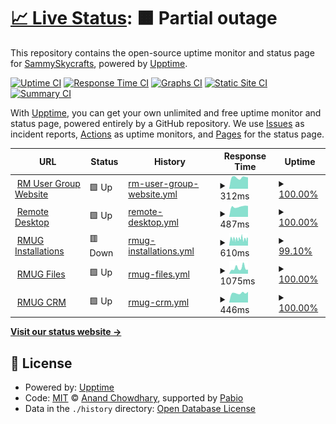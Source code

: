 # [📈 Live Status](https://SammySkycrafts.github.io/RMUG-Upptime): <!--live status--> **🟧 Partial outage**

This repository contains the open-source uptime monitor and status page for [SammySkycrafts](https://SammySkycrafts.github.io/RMUG-Upptime), powered by [Upptime](https://github.com/upptime/upptime).

[![Uptime CI](https://github.com/SammySkycrafts/RMUG-Upptime/workflows/Uptime%20CI/badge.svg)](https://github.com/SammySkycrafts/RMUG-Upptime/actions?query=workflow%3A%22Uptime+CI%22)
[![Response Time CI](https://github.com/SammySkycrafts/RMUG-Upptime/workflows/Response%20Time%20CI/badge.svg)](https://github.com/SammySkycrafts/RMUG-Upptime/actions?query=workflow%3A%22Response+Time+CI%22)
[![Graphs CI](https://github.com/SammySkycrafts/RMUG-Upptime/workflows/Graphs%20CI/badge.svg)](https://github.com/SammySkycrafts/RMUG-Upptime/actions?query=workflow%3A%22Graphs+CI%22)
[![Static Site CI](https://github.com/SammySkycrafts/RMUG-Upptime/workflows/Static%20Site%20CI/badge.svg)](https://github.com/SammySkycrafts/RMUG-Upptime/actions?query=workflow%3A%22Static+Site+CI%22)
[![Summary CI](https://github.com/SammySkycrafts/RMUG-Upptime/workflows/Summary%20CI/badge.svg)](https://github.com/SammySkycrafts/RMUG-Upptime/actions?query=workflow%3A%22Summary+CI%22)

With [Upptime](https://upptime.js.org), you can get your own unlimited and free uptime monitor and status page, powered entirely by a GitHub repository. We use [Issues](https://github.com/SammySkycrafts/RMUG-Upptime/issues) as incident reports, [Actions](https://github.com/SammySkycrafts/RMUG-Upptime/actions) as uptime monitors, and [Pages](https://SammySkycrafts.github.io/RMUG-Upptime) for the status page.

<!--start: status pages-->
<!-- This summary is generated by Upptime (https://github.com/upptime/upptime) -->
<!-- Do not edit this manually, your changes will be overwritten -->
<!-- prettier-ignore -->
| URL | Status | History | Response Time | Uptime |
| --- | ------ | ------- | ------------- | ------ |
| <img alt="" src="https://icons.duckduckgo.com/ip3/www.rmusergroup.net.ico" height="13"> [RM User Group Website](https://www.rmusergroup.net) | 🟩 Up | [rm-user-group-website.yml](https://github.com/RM-User-Group/RMUG-Upptime/commits/HEAD/history/rm-user-group-website.yml) | <details><summary><img alt="Response time graph" src="./graphs/rm-user-group-website/response-time-week.png" height="20"> 312ms</summary><br><a href="https://status.rmusergroup.net/history/rm-user-group-website"><img alt="Response time 661" src="https://img.shields.io/endpoint?url=https%3A%2F%2Fraw.githubusercontent.com%2FRM-User-Group%2FRMUG-Upptime%2FHEAD%2Fapi%2Frm-user-group-website%2Fresponse-time.json"></a><br><a href="https://status.rmusergroup.net/history/rm-user-group-website"><img alt="24-hour response time 312" src="https://img.shields.io/endpoint?url=https%3A%2F%2Fraw.githubusercontent.com%2FRM-User-Group%2FRMUG-Upptime%2FHEAD%2Fapi%2Frm-user-group-website%2Fresponse-time-day.json"></a><br><a href="https://status.rmusergroup.net/history/rm-user-group-website"><img alt="7-day response time 312" src="https://img.shields.io/endpoint?url=https%3A%2F%2Fraw.githubusercontent.com%2FRM-User-Group%2FRMUG-Upptime%2FHEAD%2Fapi%2Frm-user-group-website%2Fresponse-time-week.json"></a><br><a href="https://status.rmusergroup.net/history/rm-user-group-website"><img alt="30-day response time 335" src="https://img.shields.io/endpoint?url=https%3A%2F%2Fraw.githubusercontent.com%2FRM-User-Group%2FRMUG-Upptime%2FHEAD%2Fapi%2Frm-user-group-website%2Fresponse-time-month.json"></a><br><a href="https://status.rmusergroup.net/history/rm-user-group-website"><img alt="1-year response time 661" src="https://img.shields.io/endpoint?url=https%3A%2F%2Fraw.githubusercontent.com%2FRM-User-Group%2FRMUG-Upptime%2FHEAD%2Fapi%2Frm-user-group-website%2Fresponse-time-year.json"></a></details> | <details><summary><a href="https://status.rmusergroup.net/history/rm-user-group-website">100.00%</a></summary><a href="https://status.rmusergroup.net/history/rm-user-group-website"><img alt="All-time uptime 99.48%" src="https://img.shields.io/endpoint?url=https%3A%2F%2Fraw.githubusercontent.com%2FRM-User-Group%2FRMUG-Upptime%2FHEAD%2Fapi%2Frm-user-group-website%2Fuptime.json"></a><br><a href="https://status.rmusergroup.net/history/rm-user-group-website"><img alt="24-hour uptime 100.00%" src="https://img.shields.io/endpoint?url=https%3A%2F%2Fraw.githubusercontent.com%2FRM-User-Group%2FRMUG-Upptime%2FHEAD%2Fapi%2Frm-user-group-website%2Fuptime-day.json"></a><br><a href="https://status.rmusergroup.net/history/rm-user-group-website"><img alt="7-day uptime 100.00%" src="https://img.shields.io/endpoint?url=https%3A%2F%2Fraw.githubusercontent.com%2FRM-User-Group%2FRMUG-Upptime%2FHEAD%2Fapi%2Frm-user-group-website%2Fuptime-week.json"></a><br><a href="https://status.rmusergroup.net/history/rm-user-group-website"><img alt="30-day uptime 98.98%" src="https://img.shields.io/endpoint?url=https%3A%2F%2Fraw.githubusercontent.com%2FRM-User-Group%2FRMUG-Upptime%2FHEAD%2Fapi%2Frm-user-group-website%2Fuptime-month.json"></a><br><a href="https://status.rmusergroup.net/history/rm-user-group-website"><img alt="1-year uptime 99.48%" src="https://img.shields.io/endpoint?url=https%3A%2F%2Fraw.githubusercontent.com%2FRM-User-Group%2FRMUG-Upptime%2FHEAD%2Fapi%2Frm-user-group-website%2Fuptime-year.json"></a></details>
| <img alt="" src="https://icons.duckduckgo.com/ip3/remote.rmusergroup.net.ico" height="13"> [Remote Desktop](https://remote.rmusergroup.net) | 🟩 Up | [remote-desktop.yml](https://github.com/RM-User-Group/RMUG-Upptime/commits/HEAD/history/remote-desktop.yml) | <details><summary><img alt="Response time graph" src="./graphs/remote-desktop/response-time-week.png" height="20"> 487ms</summary><br><a href="https://status.rmusergroup.net/history/remote-desktop"><img alt="Response time 520" src="https://img.shields.io/endpoint?url=https%3A%2F%2Fraw.githubusercontent.com%2FRM-User-Group%2FRMUG-Upptime%2FHEAD%2Fapi%2Fremote-desktop%2Fresponse-time.json"></a><br><a href="https://status.rmusergroup.net/history/remote-desktop"><img alt="24-hour response time 518" src="https://img.shields.io/endpoint?url=https%3A%2F%2Fraw.githubusercontent.com%2FRM-User-Group%2FRMUG-Upptime%2FHEAD%2Fapi%2Fremote-desktop%2Fresponse-time-day.json"></a><br><a href="https://status.rmusergroup.net/history/remote-desktop"><img alt="7-day response time 487" src="https://img.shields.io/endpoint?url=https%3A%2F%2Fraw.githubusercontent.com%2FRM-User-Group%2FRMUG-Upptime%2FHEAD%2Fapi%2Fremote-desktop%2Fresponse-time-week.json"></a><br><a href="https://status.rmusergroup.net/history/remote-desktop"><img alt="30-day response time 544" src="https://img.shields.io/endpoint?url=https%3A%2F%2Fraw.githubusercontent.com%2FRM-User-Group%2FRMUG-Upptime%2FHEAD%2Fapi%2Fremote-desktop%2Fresponse-time-month.json"></a><br><a href="https://status.rmusergroup.net/history/remote-desktop"><img alt="1-year response time 520" src="https://img.shields.io/endpoint?url=https%3A%2F%2Fraw.githubusercontent.com%2FRM-User-Group%2FRMUG-Upptime%2FHEAD%2Fapi%2Fremote-desktop%2Fresponse-time-year.json"></a></details> | <details><summary><a href="https://status.rmusergroup.net/history/remote-desktop">100.00%</a></summary><a href="https://status.rmusergroup.net/history/remote-desktop"><img alt="All-time uptime 65.62%" src="https://img.shields.io/endpoint?url=https%3A%2F%2Fraw.githubusercontent.com%2FRM-User-Group%2FRMUG-Upptime%2FHEAD%2Fapi%2Fremote-desktop%2Fuptime.json"></a><br><a href="https://status.rmusergroup.net/history/remote-desktop"><img alt="24-hour uptime 100.00%" src="https://img.shields.io/endpoint?url=https%3A%2F%2Fraw.githubusercontent.com%2FRM-User-Group%2FRMUG-Upptime%2FHEAD%2Fapi%2Fremote-desktop%2Fuptime-day.json"></a><br><a href="https://status.rmusergroup.net/history/remote-desktop"><img alt="7-day uptime 100.00%" src="https://img.shields.io/endpoint?url=https%3A%2F%2Fraw.githubusercontent.com%2FRM-User-Group%2FRMUG-Upptime%2FHEAD%2Fapi%2Fremote-desktop%2Fuptime-week.json"></a><br><a href="https://status.rmusergroup.net/history/remote-desktop"><img alt="30-day uptime 98.98%" src="https://img.shields.io/endpoint?url=https%3A%2F%2Fraw.githubusercontent.com%2FRM-User-Group%2FRMUG-Upptime%2FHEAD%2Fapi%2Fremote-desktop%2Fuptime-month.json"></a><br><a href="https://status.rmusergroup.net/history/remote-desktop"><img alt="1-year uptime 65.62%" src="https://img.shields.io/endpoint?url=https%3A%2F%2Fraw.githubusercontent.com%2FRM-User-Group%2FRMUG-Upptime%2FHEAD%2Fapi%2Fremote-desktop%2Fuptime-year.json"></a></details>
| <img alt="" src="https://icons.duckduckgo.com/ip3/installations.rmusergroup.net.ico" height="13"> [RMUG Installations](https://installations.rmusergroup.net) | 🟥 Down | [rmug-installations.yml](https://github.com/RM-User-Group/RMUG-Upptime/commits/HEAD/history/rmug-installations.yml) | <details><summary><img alt="Response time graph" src="./graphs/rmug-installations/response-time-week.png" height="20"> 610ms</summary><br><a href="https://status.rmusergroup.net/history/rmug-installations"><img alt="Response time 828" src="https://img.shields.io/endpoint?url=https%3A%2F%2Fraw.githubusercontent.com%2FRM-User-Group%2FRMUG-Upptime%2FHEAD%2Fapi%2Frmug-installations%2Fresponse-time.json"></a><br><a href="https://status.rmusergroup.net/history/rmug-installations"><img alt="24-hour response time 599" src="https://img.shields.io/endpoint?url=https%3A%2F%2Fraw.githubusercontent.com%2FRM-User-Group%2FRMUG-Upptime%2FHEAD%2Fapi%2Frmug-installations%2Fresponse-time-day.json"></a><br><a href="https://status.rmusergroup.net/history/rmug-installations"><img alt="7-day response time 610" src="https://img.shields.io/endpoint?url=https%3A%2F%2Fraw.githubusercontent.com%2FRM-User-Group%2FRMUG-Upptime%2FHEAD%2Fapi%2Frmug-installations%2Fresponse-time-week.json"></a><br><a href="https://status.rmusergroup.net/history/rmug-installations"><img alt="30-day response time 678" src="https://img.shields.io/endpoint?url=https%3A%2F%2Fraw.githubusercontent.com%2FRM-User-Group%2FRMUG-Upptime%2FHEAD%2Fapi%2Frmug-installations%2Fresponse-time-month.json"></a><br><a href="https://status.rmusergroup.net/history/rmug-installations"><img alt="1-year response time 828" src="https://img.shields.io/endpoint?url=https%3A%2F%2Fraw.githubusercontent.com%2FRM-User-Group%2FRMUG-Upptime%2FHEAD%2Fapi%2Frmug-installations%2Fresponse-time-year.json"></a></details> | <details><summary><a href="https://status.rmusergroup.net/history/rmug-installations">99.10%</a></summary><a href="https://status.rmusergroup.net/history/rmug-installations"><img alt="All-time uptime 98.97%" src="https://img.shields.io/endpoint?url=https%3A%2F%2Fraw.githubusercontent.com%2FRM-User-Group%2FRMUG-Upptime%2FHEAD%2Fapi%2Frmug-installations%2Fuptime.json"></a><br><a href="https://status.rmusergroup.net/history/rmug-installations"><img alt="24-hour uptime 98.81%" src="https://img.shields.io/endpoint?url=https%3A%2F%2Fraw.githubusercontent.com%2FRM-User-Group%2FRMUG-Upptime%2FHEAD%2Fapi%2Frmug-installations%2Fuptime-day.json"></a><br><a href="https://status.rmusergroup.net/history/rmug-installations"><img alt="7-day uptime 99.10%" src="https://img.shields.io/endpoint?url=https%3A%2F%2Fraw.githubusercontent.com%2FRM-User-Group%2FRMUG-Upptime%2FHEAD%2Fapi%2Frmug-installations%2Fuptime-week.json"></a><br><a href="https://status.rmusergroup.net/history/rmug-installations"><img alt="30-day uptime 98.54%" src="https://img.shields.io/endpoint?url=https%3A%2F%2Fraw.githubusercontent.com%2FRM-User-Group%2FRMUG-Upptime%2FHEAD%2Fapi%2Frmug-installations%2Fuptime-month.json"></a><br><a href="https://status.rmusergroup.net/history/rmug-installations"><img alt="1-year uptime 98.97%" src="https://img.shields.io/endpoint?url=https%3A%2F%2Fraw.githubusercontent.com%2FRM-User-Group%2FRMUG-Upptime%2FHEAD%2Fapi%2Frmug-installations%2Fuptime-year.json"></a></details>
| <img alt="" src="https://icons.duckduckgo.com/ip3/files.rmusergroup.net.ico" height="13"> [RMUG Files](https://files.rmusergroup.net) | 🟩 Up | [rmug-files.yml](https://github.com/RM-User-Group/RMUG-Upptime/commits/HEAD/history/rmug-files.yml) | <details><summary><img alt="Response time graph" src="./graphs/rmug-files/response-time-week.png" height="20"> 1075ms</summary><br><a href="https://status.rmusergroup.net/history/rmug-files"><img alt="Response time 1003" src="https://img.shields.io/endpoint?url=https%3A%2F%2Fraw.githubusercontent.com%2FRM-User-Group%2FRMUG-Upptime%2FHEAD%2Fapi%2Frmug-files%2Fresponse-time.json"></a><br><a href="https://status.rmusergroup.net/history/rmug-files"><img alt="24-hour response time 794" src="https://img.shields.io/endpoint?url=https%3A%2F%2Fraw.githubusercontent.com%2FRM-User-Group%2FRMUG-Upptime%2FHEAD%2Fapi%2Frmug-files%2Fresponse-time-day.json"></a><br><a href="https://status.rmusergroup.net/history/rmug-files"><img alt="7-day response time 1075" src="https://img.shields.io/endpoint?url=https%3A%2F%2Fraw.githubusercontent.com%2FRM-User-Group%2FRMUG-Upptime%2FHEAD%2Fapi%2Frmug-files%2Fresponse-time-week.json"></a><br><a href="https://status.rmusergroup.net/history/rmug-files"><img alt="30-day response time 1053" src="https://img.shields.io/endpoint?url=https%3A%2F%2Fraw.githubusercontent.com%2FRM-User-Group%2FRMUG-Upptime%2FHEAD%2Fapi%2Frmug-files%2Fresponse-time-month.json"></a><br><a href="https://status.rmusergroup.net/history/rmug-files"><img alt="1-year response time 1003" src="https://img.shields.io/endpoint?url=https%3A%2F%2Fraw.githubusercontent.com%2FRM-User-Group%2FRMUG-Upptime%2FHEAD%2Fapi%2Frmug-files%2Fresponse-time-year.json"></a></details> | <details><summary><a href="https://status.rmusergroup.net/history/rmug-files">100.00%</a></summary><a href="https://status.rmusergroup.net/history/rmug-files"><img alt="All-time uptime 97.88%" src="https://img.shields.io/endpoint?url=https%3A%2F%2Fraw.githubusercontent.com%2FRM-User-Group%2FRMUG-Upptime%2FHEAD%2Fapi%2Frmug-files%2Fuptime.json"></a><br><a href="https://status.rmusergroup.net/history/rmug-files"><img alt="24-hour uptime 100.00%" src="https://img.shields.io/endpoint?url=https%3A%2F%2Fraw.githubusercontent.com%2FRM-User-Group%2FRMUG-Upptime%2FHEAD%2Fapi%2Frmug-files%2Fuptime-day.json"></a><br><a href="https://status.rmusergroup.net/history/rmug-files"><img alt="7-day uptime 100.00%" src="https://img.shields.io/endpoint?url=https%3A%2F%2Fraw.githubusercontent.com%2FRM-User-Group%2FRMUG-Upptime%2FHEAD%2Fapi%2Frmug-files%2Fuptime-week.json"></a><br><a href="https://status.rmusergroup.net/history/rmug-files"><img alt="30-day uptime 97.88%" src="https://img.shields.io/endpoint?url=https%3A%2F%2Fraw.githubusercontent.com%2FRM-User-Group%2FRMUG-Upptime%2FHEAD%2Fapi%2Frmug-files%2Fuptime-month.json"></a><br><a href="https://status.rmusergroup.net/history/rmug-files"><img alt="1-year uptime 97.88%" src="https://img.shields.io/endpoint?url=https%3A%2F%2Fraw.githubusercontent.com%2FRM-User-Group%2FRMUG-Upptime%2FHEAD%2Fapi%2Frmug-files%2Fuptime-year.json"></a></details>
| <img alt="" src="https://icons.duckduckgo.com/ip3/crm.rmusergroup.net.ico" height="13"> [RMUG CRM](https://crm.rmusergroup.net) | 🟩 Up | [rmug-crm.yml](https://github.com/RM-User-Group/RMUG-Upptime/commits/HEAD/history/rmug-crm.yml) | <details><summary><img alt="Response time graph" src="./graphs/rmug-crm/response-time-week.png" height="20"> 446ms</summary><br><a href="https://status.rmusergroup.net/history/rmug-crm"><img alt="Response time 536" src="https://img.shields.io/endpoint?url=https%3A%2F%2Fraw.githubusercontent.com%2FRM-User-Group%2FRMUG-Upptime%2FHEAD%2Fapi%2Frmug-crm%2Fresponse-time.json"></a><br><a href="https://status.rmusergroup.net/history/rmug-crm"><img alt="24-hour response time 503" src="https://img.shields.io/endpoint?url=https%3A%2F%2Fraw.githubusercontent.com%2FRM-User-Group%2FRMUG-Upptime%2FHEAD%2Fapi%2Frmug-crm%2Fresponse-time-day.json"></a><br><a href="https://status.rmusergroup.net/history/rmug-crm"><img alt="7-day response time 446" src="https://img.shields.io/endpoint?url=https%3A%2F%2Fraw.githubusercontent.com%2FRM-User-Group%2FRMUG-Upptime%2FHEAD%2Fapi%2Frmug-crm%2Fresponse-time-week.json"></a><br><a href="https://status.rmusergroup.net/history/rmug-crm"><img alt="30-day response time 574" src="https://img.shields.io/endpoint?url=https%3A%2F%2Fraw.githubusercontent.com%2FRM-User-Group%2FRMUG-Upptime%2FHEAD%2Fapi%2Frmug-crm%2Fresponse-time-month.json"></a><br><a href="https://status.rmusergroup.net/history/rmug-crm"><img alt="1-year response time 536" src="https://img.shields.io/endpoint?url=https%3A%2F%2Fraw.githubusercontent.com%2FRM-User-Group%2FRMUG-Upptime%2FHEAD%2Fapi%2Frmug-crm%2Fresponse-time-year.json"></a></details> | <details><summary><a href="https://status.rmusergroup.net/history/rmug-crm">100.00%</a></summary><a href="https://status.rmusergroup.net/history/rmug-crm"><img alt="All-time uptime 98.87%" src="https://img.shields.io/endpoint?url=https%3A%2F%2Fraw.githubusercontent.com%2FRM-User-Group%2FRMUG-Upptime%2FHEAD%2Fapi%2Frmug-crm%2Fuptime.json"></a><br><a href="https://status.rmusergroup.net/history/rmug-crm"><img alt="24-hour uptime 100.00%" src="https://img.shields.io/endpoint?url=https%3A%2F%2Fraw.githubusercontent.com%2FRM-User-Group%2FRMUG-Upptime%2FHEAD%2Fapi%2Frmug-crm%2Fuptime-day.json"></a><br><a href="https://status.rmusergroup.net/history/rmug-crm"><img alt="7-day uptime 100.00%" src="https://img.shields.io/endpoint?url=https%3A%2F%2Fraw.githubusercontent.com%2FRM-User-Group%2FRMUG-Upptime%2FHEAD%2Fapi%2Frmug-crm%2Fuptime-week.json"></a><br><a href="https://status.rmusergroup.net/history/rmug-crm"><img alt="30-day uptime 98.99%" src="https://img.shields.io/endpoint?url=https%3A%2F%2Fraw.githubusercontent.com%2FRM-User-Group%2FRMUG-Upptime%2FHEAD%2Fapi%2Frmug-crm%2Fuptime-month.json"></a><br><a href="https://status.rmusergroup.net/history/rmug-crm"><img alt="1-year uptime 98.87%" src="https://img.shields.io/endpoint?url=https%3A%2F%2Fraw.githubusercontent.com%2FRM-User-Group%2FRMUG-Upptime%2FHEAD%2Fapi%2Frmug-crm%2Fuptime-year.json"></a></details>

<!--end: status pages-->

[**Visit our status website →**](https://SammySkycrafts.github.io/RMUG-Upptime)

## 📄 License

- Powered by: [Upptime](https://github.com/upptime/upptime)
- Code: [MIT](./LICENSE) © [Anand Chowdhary](https://anandchowdhary.com), supported by [Pabio](https://pabio.com)
- Data in the `./history` directory: [Open Database License](https://opendatacommons.org/licenses/odbl/1-0/)
